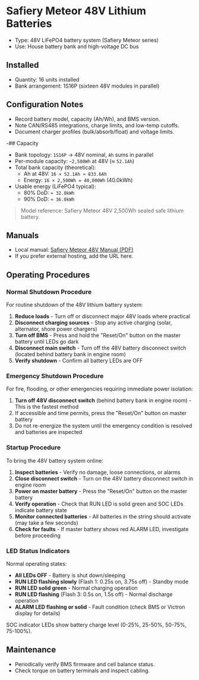
# Safiery Meteor 48V Lithium Batteries

- Type: 48V LiFePO4 battery system (Safiery Meteor series)
- Use: House battery bank and high-voltage DC bus

## Installed
- Quantity: 16 units installed
- Bank arrangement: 1S16P (sixteen 48V modules in parallel)

## Configuration Notes
- Record battery model, capacity (Ah/Wh), and BMS version.
- Note CAN/RS485 integrations, charge limits, and low-temp cutoffs.
- Document charger profiles (bulk/absorb/float) and voltage limits.

-## Capacity
- Bank topology: `1S16P` → 48V nominal, `Ah` sums in parallel
- Per-module capacity: `~2,500Wh` at 48V (≈ `52.1Ah`)
- Total bank capacity (theoretical):
  - Ah at 48V: `16 × 52.1Ah ≈ 833.6Ah`
  - Energy: `16 × 2,500Wh = 40,000Wh` (40.0kWh)
- Usable energy (LiFePO4 typical):
  - 80% DoD: `≈ 32.0kWh`
  - 90% DoD: `≈ 36.0kWh`
> Model reference: Safiery Meteor 48V 2,500Wh sealed safe lithium battery.

## Manuals
- Local manual: [Safiery Meteor 48V Manual (PDF)](docs/equipment/power/safiery-meteor-48v/manuals/safiery-meteor-48v-manual.pdf)
- If you prefer external hosting, add the URL here.

## Operating Procedures

### Normal Shutdown Procedure

For routine shutdown of the 48V lithium battery system:

1. **Reduce loads** - Turn off or disconnect major 48V loads where practical
2. **Disconnect charging sources** - Stop any active charging (solar, alternator, shore power chargers)
3. **Turn off BMS** - Press and hold the "Reset/On" button on the master battery until LEDs go dark
4. **Disconnect main switch** - Turn off the 48V battery disconnect switch (located behind battery bank in engine room)
5. **Verify shutdown** - Confirm all battery LEDs are OFF

### Emergency Shutdown Procedure

For fire, flooding, or other emergencies requiring immediate power isolation:

1. **Turn off 48V disconnect switch** (behind battery bank in engine room) - This is the fastest method
2. If accessible and time permits, press the "Reset/On" button on master battery
3. Do not re-energize the system until the emergency condition is resolved and batteries are inspected

### Startup Procedure

To bring the 48V battery system online:

1. **Inspect batteries** - Verify no damage, loose connections, or alarms
2. **Close disconnect switch** - Turn on the 48V battery disconnect switch in engine room
3. **Power on master battery** - Press the "Reset/On" button on the master battery
4. **Verify operation** - Check that RUN LED is solid green and SOC LEDs indicate battery state
5. **Monitor connected batteries** - All batteries in the string should activate (may take a few seconds)
6. **Check for faults** - If master battery shows red ALARM LED, investigate before proceeding

### LED Status Indicators

Normal operating states:

- **All LEDs OFF** - Battery is shut down/sleeping
- **RUN LED flashing slowly** (Flash 1: 0.25s on, 3.75s off) - Standby mode
- **RUN LED solid green** - Normal charging operation
- **RUN LED flashing** (Flash 3: 0.5s on, 1.5s off) - Normal discharge operation
- **ALARM LED flashing or solid** - Fault condition (check BMS or Victron display for details)

SOC indicator LEDs show battery charge level (0-25%, 25-50%, 50-75%, 75-100%).

## Maintenance
- Periodically verify BMS firmware and cell balance status.
- Check torque on battery terminals and inspect cabling.
